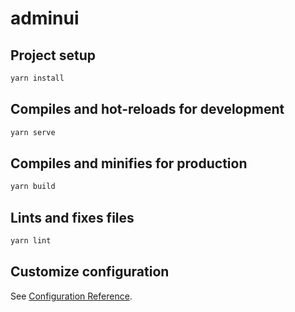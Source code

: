 # adminui

## Project setup

```bash
yarn install
```

## Compiles and hot-reloads for development

```bash
yarn serve
```

## Compiles and minifies for production

```bash
yarn build
```

## Lints and fixes files

```bash
yarn lint
```

## Customize configuration

See [Configuration Reference](https://cli.vuejs.org/config/).
